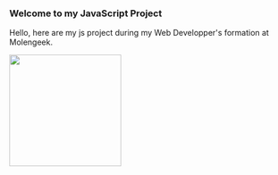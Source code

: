 ### Welcome to my JavaScript Project

Hello, here are my js project during my Web Developper's formation at Molengeek. 



<img src='./presentation/projectJS.jpg' style='width:200px;'>
                                                                                                                   
                                                                                          
